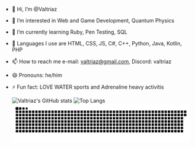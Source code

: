 
- 👋 Hi, I’m @Valtriaz
- 👀 I’m interested in Web and Game Development, Quantum Physics
- 🌱 I’m currently learning Ruby, Pen Testing, SQL
- 💞️ Languages I use are HTML, CSS, JS, C#, C++, Python, Java, Kotlin, PHP
- 📫 How to reach me e-mail: valtriaz@gmail.com, Discord: valtriaz
- 😄 Pronouns: he/him
- ⚡ Fun fact: LOVE WATER sports and Adrenaline heavy activitis

  ![Valtriaz's GitHub stats](https://github-readme-stats.vercel.app/api?username=Valtriaz&theme=dark&show_icons=true)
  ![Top Langs](https://github-readme-stats.vercel.app/api/top-langs/?username=Valtriaz&theme=dark&layout=compact)
  ![Snake animation](https://github.com/Valtriaz/Valtriaz/blob/manual-run-output/docker/github-contribution-grid-snake-dark.svg)
